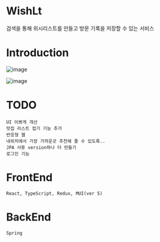 # WishLt
검색을 통해 위시리스트를 만들고 방문 기록을 저장할 수 있는 서비스
# Introduction
![image](https://user-images.githubusercontent.com/52990629/144709322-fb2e9030-80c8-4737-b62d-594c9fdf9ef5.png)

![image](https://user-images.githubusercontent.com/52990629/144709415-726729d9-16d1-4f8a-a573-fbe9a00aa77c.png)

# TODO

```
UI 이쁘게 개선 
맛집 리스트 접기 기능 추가
반응형 웹 
내위치에서 가장 가까운곳 추천해 줄 수 있도록.. 
JPA 사용 version하나 더 만들기
로그인 기능 
```


# FrontEnd
```
React, TypeScript, Redux, MUI(ver 5)

```

# BackEnd
```
Spring
```

